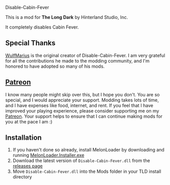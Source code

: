 Disable-Cabin-Fever


This is a mod for **The Long Dark** by Hinterland Studio, Inc.

It completely disables Cabin Fever.

## Special Thanks

[WulfMarius](https://github.com/WulfMarius) is the original creator of Disable-Cabin-Fever. I am very grateful for all the contributions he made to the modding community, and I'm honored to have adopted so many of his mods.

## [Patreon](https://www.patreon.com/ds5678)

I know many people might skip over this, but I hope you don't. You are so special, and I would appreciate your support. Modding takes lots of time, and I have expenses like food, internet, and rent. If you feel that I have improved your playing experience, please consider supporting me on my [Patreon](https://www.patreon.com/ds5678). Your support helps to ensure that I can continue making mods for you at the pace I am :)

## Installation

1. If you haven't done so already, install MelonLoader by downloading and running [MelonLoader.Installer.exe](https://github.com/HerpDerpinstine/MelonLoader/releases/latest/download/MelonLoader.Installer.exe)
2. Download the latest version of `Disable-Cabin-Fever.dll` from the [releases page](https://github.com/ds5678/Disable-Cabin-Fever/releases)
3. Move `Disable-Cabin-Fever.dll` into the Mods folder in your TLD install directory
